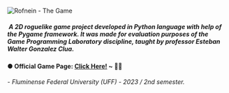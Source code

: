 ![Rofnein - The Game](Game_Title_Alternative.png)


#####  A 2D roguelike game project developed in Python language with help of the Pygame framework.  It was made for evaluation purposes of the Game Programming Laboratory discipline, taught by professor *Esteban Walter Gonzalez Clua*.

#### ● Official Game Page: [Click Here!](https://tychobrahe7.itch.io/rofnein) ~ 🍁✨

*- Fluminense Federal University (UFF) - 2023 / 2nd semester.*
